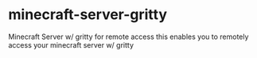 # minecraft-server-gritty
Minecraft Server w/ gritty for remote access
this enables you to remotely access your minecraft server w/ gritty
